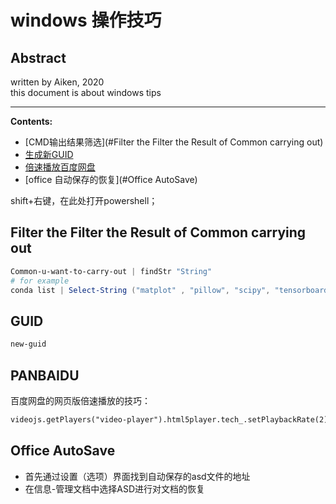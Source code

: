 # windows 操作技巧

## Abstract

written by Aiken, 2020  
this document is about windows  tips

---

**Contents:**

- [CMD输出结果筛选](#Filter the Filter the Result of Common carrying out)
- [生成新GUID](#GUID)
- [倍速播放百度网盘](#PANBAIDU)
- [office 自动保存的恢复](#Office AutoSave)

shift+右键，在此处打开powershell；

## Filter the Filter the Result of Common carrying out

```powershell
Common-u-want-to-carry-out | findStr "String" 
# for example
conda list | Select-String ("matplot" , "pillow", "scipy", "tensorboard")
```

## GUID

```powershell
new-guid
```

## PANBAIDU

百度网盘的网页版倍速播放的技巧：

```html
videojs.getPlayers("video-player").html5player.tech_.setPlaybackRate(2)
```

## Office AutoSave

- 首先通过设置（选项）界面找到自动保存的asd文件的地址
- 在信息-管理文档中选择ASD进行对文档的恢复

